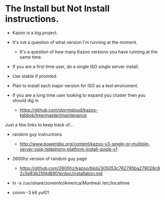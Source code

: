 # The Install but Not Install instructions.

* Kazoo is a big project.

* It's not a question of what version I'm running at the moment.
  *  It's a question of how many Kazoo versions you have running at the same time. 

* If you are a first time user, do a single ISO single server install.  
 * Use stable if promted.
 * Plan to install each major version for ISO as a test enviroment.

* If you are a long time user looking to expand you cluster then you should dig in    
  * https://github.com/stormqloud/kazoo-tgbbok/tree/master/maintenance
 
Just a few links to keep track of...

* random guy instructions 
  * http://www.powerpbx.org/content/kazoo-v3-single-or-multiple-server-voip-telephony-platform-install-guide-v1

* 2600hz version of random guy page
  * https://github.com/2600hz/kazoo/blob/305053c762795ba279028c82c5e83b25f4d8901e/doc/installation.md

* ln -s /usr/share/zoneinfo/America/Montreal /etc/localtime
* comm -3 k6 yul01 
 
